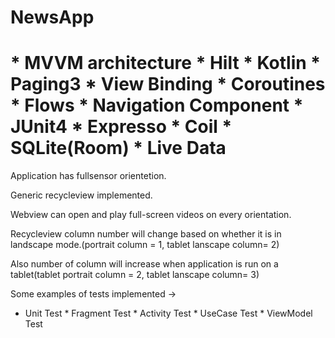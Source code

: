 # NewsApp

# * MVVM architecture * Hilt * Kotlin * Paging3 * View Binding * Coroutines * Flows * Navigation Component * JUnit4 * Expresso * Coil * SQLite(Room) * Live Data

Application has fullsensor orientetion.

Generic recycleview implemented.

Webview can open and play full-screen videos on every orientation.

Recycleview column number will change based on whether it is in landscape mode.(portrait column = 1, tablet lanscape column= 2)

Also number of column will increase when application is run on a tablet(tablet portrait column = 2, tablet lanscape column= 3)

Some examples of tests implemented ->

* Unit Test * Fragment Test * Activity Test * UseCase Test * ViewModel Test
